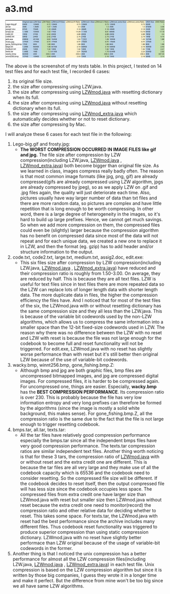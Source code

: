 # a3.md

![image info](./img.png)

The above is the screenshot of my tests table. In this project, I tested on 14 test files and for each test file, I recorded 6 cases:

1. its original file size.
2. the size after compressing using LZW.java.
3. the size after compressing using [LZWmod.java](http://lzwmod.java) with resetting dictionary when its full.
4. the size after compressing using [LZWmod.java](http://lzwmod.java) without resetting dictionary when its full.
5. the size after compressing using [LZWmod_extra.java](http://lzwmod.java) which automatically decides whether or not to reset dictionary. 
6. the size after compressing by Mac.

I will analyze these 6 cases for each test file in the following:

1. Lego-big.gif and frosty.jpg:
    - **The WORST COMPRESSION OCCURRED IN IMAGE FILES like gif and jpg.** The file size after compression by LZW compression(including  LZW.java, [LZWmod.java](http://lzwmod.java) ,  [LZWmod_extra.java](http://lzwmod.java)) both become bigger than original file size. As we learned in class, images compress really badly often. The reason is that most common image formats (like jpg, png, gif) are already compressed(gifs are already compressed using LZW algorithm, jpgs are already compressed by jpeg), so as we apply LZW on .gif and .jpg files again, the quality will just deteriorate each time. Also, pictures usually have way larger number of data than txt files and there are more random data, so pictures are complex and have little repetition that is long enough to be worth compressing. In other word, there is a large degree of heterogeneity in the images, so it's hard to build up large prefixes. Hence, we cannot get much savings. So when we add more compression on them, the compressed files could even be (slightly) larger because the compression algorithm has no benefit on compressed data since most of the data will not repeat and for each unique data, we created a new one to replace it in LZW, and then the format (eg. gzip) has to add header and/or structure information to the output.
2. code.txt, code2.txt, large.txt, medium.txt, assig2.doc, edit.exe:
    - This six files size after compression by LZW compression(including  LZW.java, [LZWmod.java](http://lzwmod.java) ,  [LZWmod_extra.java](http://lzwmod.java)) have reduced and their compression ratio is roughly from 1.50-3.00. On average, they are reduced by half. This is because they are all text files. LZW is useful for text files since in text files there are more repeated data so the LZW can replace lots of longer length data with shorter length data. The more duplicate data in files, the higher the compression efficiency the files have. And I noticed that for most of the test files of the six, the LZWmod.java with or without resetting dictionary has the same compression size and they all less than the LZW.java. This is because of the variable bit codewords used by the non-LZW algorithms, which allows us to compress the same information into a smaller space than the 12-bit fixed-size codewords used in LZW. The reason why there was no difference between the LZW with no reset and LZW with reset is because the file was not large enough for the codebook to become full and reset functionality will not be triggerred. For edit.exe, LZWmod.java with no reset has slightly worse performance than with reset but it's still better then original LZW because of the use of variable-bit codewords.
3. wacky.bmp, winnt256.bmp, gone_fishing.bmp.Z:
    - Although bmp and jpg are both graphic files, bmp files are uncompressed bitmapped images, and jpg are compressed digital images. For compressed files, it is harder to be compressed again. For uncompressed one, things are easier. Especially,  **wacky.bmp** has the **BEST COMPRESSION PERFORMANCE**. Its compression ratio is over 230. This is probably because the file has very low information entropy and very long prefixes can therefore be formed by the algorithms (since the image is mostly a solid white background, this makes sense). For gone_fishing.bmp.Z, all the compression ratio is the same due to the fact that the file is not large enough to trigger resetting codebook.  
4. bmps.tar, all.tar, texts.tar: 
    - All the tar files have relatively good compression performance especially the bmps.tar since all the independent bmps files have very good compression performance. The texts.tar compression ratios are similar independent text files. Another thing worth noticing is that for these 3 tars, the compression ratio of [LZWmod.java](http://lzwmod.java) with or without reset and the extra credit one are different. This is because the tar files are all very large and they make use of all the codebook capacity which is 65536 and the codebook need to consider resetting. So the compressed file size will be different. If the codebook decides to reset itself, then the output compressed file will has less size since the codebook occupies less space. The compressed files from extra credit one have larger size than LZWmod.java with reset but smaller size then LZWmod.java without reset because the extra credit one need to monitor(record) the compression ratio and other relative data for deciding whether to reset. This takes some space. For texts.tar, the LZWmod.java with reset had the best performance since the archive includes many different files. Thus codebook reset functionality was triggered to produce superior compression than using static compression dictionary. LZWmod.java with no reset have slightly better performace than LZW original because of the usage of variable-bit codewords in the former.
5. Another thing is that I noticed the unix compression has a better performance for almost all the LZW compression files(including  LZW.java, [LZWmod.java](http://lzwmod.java) ,  [LZWmod_extra.java](http://lzwmod.java)) in each test file. Unix compression is based on the LZW compression algorithm but since it is written by those big companies, I guess they wrote it in a longer time and make it perfect. But the difference from mine won't be too big since we all have same LZW algorithms.
